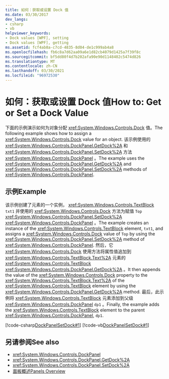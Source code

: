 ```yaml
---
title: 如何：获取或设置 Dock 值
ms.date: 03/30/2017
dev_langs:
- csharp
- vb
helpviewer_keywords:
- Dock values [WPF], setting
- Dock values [WPF], getting
ms.assetid: fcf4ab8a-c7cd-4835-8d04-de1c999ab4a8
ms.openlocfilehash: fb6c8a7d62aa09a6e1d82cb4079d1425a7f39f8c
ms.sourcegitcommit: bf5dd80f4d7b202afa90e90d1148402c5474d826
ms.translationtype: MT
ms.contentlocale: zh-CN
ms.lasthandoff: 03/30/2021
ms.locfileid: "96972530"
---
```

# <a name="how-to-get-or-set-a-dock-value"></a><span data-ttu-id="473d8-102">如何：获取或设置 Dock 值</span><span class="sxs-lookup"><span data-stu-id="473d8-102">How to: Get or Set a Dock Value</span></span>
<span data-ttu-id="473d8-103">下面的示例演示如何为对象分配 <xref:System.Windows.Controls.Dock> 值。</span><span class="sxs-lookup"><span data-stu-id="473d8-103">The following example shows how to assign a <xref:System.Windows.Controls.Dock> value for an object.</span></span> <span data-ttu-id="473d8-104">该示例使用的 <xref:System.Windows.Controls.DockPanel.GetDock%2A> 和 <xref:System.Windows.Controls.DockPanel.SetDock%2A> 方法 <xref:System.Windows.Controls.DockPanel> 。</span><span class="sxs-lookup"><span data-stu-id="473d8-104">The example uses the <xref:System.Windows.Controls.DockPanel.GetDock%2A> and <xref:System.Windows.Controls.DockPanel.SetDock%2A> methods of <xref:System.Windows.Controls.DockPanel>.</span></span>  
  
## <a name="example"></a><span data-ttu-id="473d8-105">示例</span><span class="sxs-lookup"><span data-stu-id="473d8-105">Example</span></span>  
 <span data-ttu-id="473d8-106">该示例创建了元素的一个实例， <xref:System.Windows.Controls.TextBlock> `txt1` 并使用的 <xref:System.Windows.Controls.Dock> 方法为赋值 `Top` <xref:System.Windows.Controls.DockPanel.SetDock%2A> <xref:System.Windows.Controls.DockPanel> 。</span><span class="sxs-lookup"><span data-stu-id="473d8-106">The example creates an instance of the <xref:System.Windows.Controls.TextBlock> element, `txt1`, and assigns a <xref:System.Windows.Controls.Dock> value of `Top` by using the <xref:System.Windows.Controls.DockPanel.SetDock%2A> method of <xref:System.Windows.Controls.DockPanel>.</span></span> <span data-ttu-id="473d8-107">然后，它 <xref:System.Windows.Controls.Dock> 使用方法将属性值追加到 <xref:System.Windows.Controls.TextBlock.Text%2A> 元素的 <xref:System.Windows.Controls.TextBlock> <xref:System.Windows.Controls.DockPanel.GetDock%2A> 。</span><span class="sxs-lookup"><span data-stu-id="473d8-107">It then appends the value of the <xref:System.Windows.Controls.Dock> property to the <xref:System.Windows.Controls.TextBlock.Text%2A> of the <xref:System.Windows.Controls.TextBlock> element by using the <xref:System.Windows.Controls.DockPanel.GetDock%2A> method.</span></span> <span data-ttu-id="473d8-108">最后，此示例将 <xref:System.Windows.Controls.TextBlock> 元素添加到父级 <xref:System.Windows.Controls.DockPanel> `dp1` 。</span><span class="sxs-lookup"><span data-stu-id="473d8-108">Finally, the example adds the <xref:System.Windows.Controls.TextBlock> element to the parent <xref:System.Windows.Controls.DockPanel>, `dp1`.</span></span>  
  
 [!code-csharp[DockPanelSetDock#1](~/samples/snippets/csharp/VS_Snippets_Wpf/DockPanelSetDock/CSharp/DockPanel_SetDock.cs#1)]
 [!code-vb[DockPanelSetDock#1](~/samples/snippets/visualbasic/VS_Snippets_Wpf/DockPanelSetDock/VisualBasic/DockPanel_SetDock.vb#1)]  
  
## <a name="see-also"></a><span data-ttu-id="473d8-109">另请参阅</span><span class="sxs-lookup"><span data-stu-id="473d8-109">See also</span></span>

- <xref:System.Windows.Controls.DockPanel>
- <xref:System.Windows.Controls.DockPanel.GetDock%2A>
- <xref:System.Windows.Controls.DockPanel.SetDock%2A>
- [<span data-ttu-id="473d8-110">面板概述</span><span class="sxs-lookup"><span data-stu-id="473d8-110">Panels Overview</span></span>](panels-overview.md)
